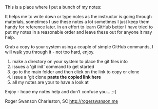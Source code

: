 This is a place where I put a bunch of my notes:

It helps me to write down or type notes as the instructor is going through materials, sometimes I use these notes a lot
sometimes I just keep them handy for reference later.  In an effort to learn GitHub better I have tried to put my notes in
a reasonable order and leave these out for anyone it may help.

Grab a copy to your system using a couple of simple GitHub commands, I will walk you through it - not too hard, enjoy.

1. make a directory on your system to place the git files into
2. issues a 'git init' command to get started
3. go to the main folder and then click on the link to copy or clone 
4. issue a 'git clone __paste the copied link here__ 
5. all my notes are your to have a look at 

Enjoy - hope my notes help and don't confuse you... ;-)

Roger Swanson
Charleston, SC 
http://rogerswanson.me
